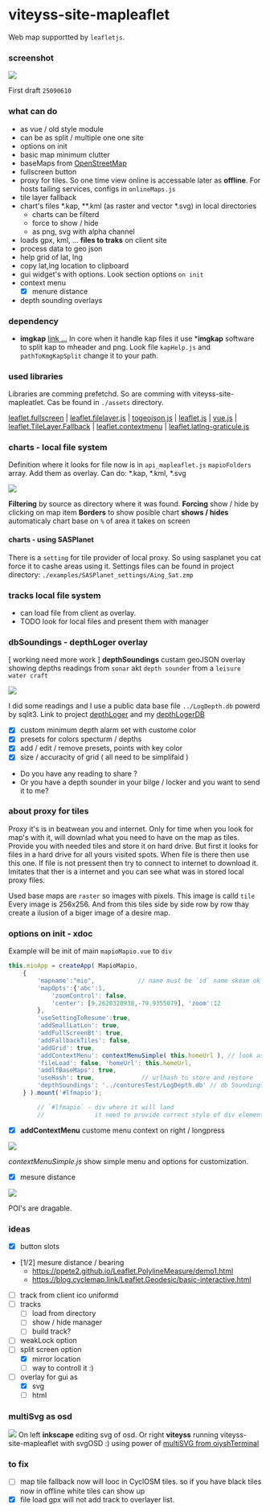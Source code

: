 # viteyss-site-mapleaflet

Web map supportted by `leafletjs`. 


### screenshot

![](./examples/screen_25090610.png)

First draft `25090610`


### what can do

- as vue / old style module
- can be as split / multiple one one site
- options on init
- basic map minimum clutter
- baseMaps from [OpenStreetMap](http://www.openstreetmap.org/copyright)
- fullscreen button
- proxy for tiles. So one time view online is accessable later as **offline**. For hosts tailing services, configs in `onlineMaps.js`
- tile layer fallback
- chart's files *.kap, **.kml (as raster and vector *.svg) in local directories
  - charts can be filterd
  - force to show / hide
  - as png, svg with alpha channel
- loads gpx, kml, ... **files to traks** on client site
- process data to geo json
- help grid of lat, lng
- copy lat,lng location to clipboard
- gui widget's with options. Look section options `on init`
- context menu
  - [x] menure distance
- depth sounding overlays


### dependency

- **imgkap** [link ...](https://github.com/nohal/imgkap)
  In core when it handle kap files it use ***imgkap** software to split kap to mheader and png. Look file `kapHelp.js` and `pathToKmgKapSplit` change it to your path.


### used libraries

Libraries are comming prefetchd. So are comming with viteyss-site-mapleatlet. Cas be found in `./assets` directory.

[leaflet.fullscreen](https://github.com/brunob/leaflet.fullscreen) | [leaflet.filelayer.js](https://github.com/makinacorpus/Leaflet.FileLayer) | [togeojson.js](https://github.com/mapbox/togeojson) | [leaflet.js](https://leafletjs.com) | [vue.js](https://vuejs.org/) | [leaflet.TileLayer.Fallback](https://github.com/ghybs/Leaflet.TileLayer.Fallback/tree/master) | [leaflet.contextmenu](https://aratcliffe.github.io/Leaflet.contextmenu/examples/index.html) | [leaflet.latlng-graticule.js](https://github.com/Leaflet/Leaflet.Graticule?tab=readme-ov-file)


### charts - local file system

Definition where it looks for file now is in `api_mapleaflet.js` `mapioFolders` array. Add them as overlay.
Can do: *.kap, *.kml, *.svg

![](./examples/screen_mapio_filtering_chart_files.png)

**Filtering** by source as directory where it was found.
**Forcing** show / hide by clicking on map item
**Borders** to show posible chart
**shows / hides** automaticaly chart base on `%` of area it takes on screen


#### charts - using SASPlanet

There is a `setting` for tile provider of local proxy. So using sasplanet you cat force it to cashe areas using it.
Settings files can be found in project directory:
`./examples/SASPlanet_settings/Aing_Sat.zmp`


### tracks local file system

* can load file from client as overlay.
* TODO look for local files and present them with manager


### dbSoundings - depthLoger overlay

[ working need more work ] **depthSoundings** custam geoJSON overlay showing depths readings from `sonar` akt `depth sounder` from a `leisure water craft`

![](./examples/screen_depthSoundings_dbSoundings_custom_color_presets_25100307.png)
    
I did some readings and I use a public data base file `../LogDepth.db` powerd by sqlit3. Link to project [depthLoger](https://github.com/yOyOeK1/depthLoger) and my [depthLogerDB](https://github.com/yOyOeK1/depthLogerDB)

- [x] custom minimum depth alarm set with custome color
- [x] presets for colors specturm / depths
- [x] add / edit / remove presets, points with key color
- [x] size / accuracity of grid ( all need to be simplifaid )

- Do you have any reading to share ? 
- Or you have a depth sounder in your bilge / locker and you want to send it to me?



### about proxy for tiles

Proxy it's is in beatwean you and internet. Only for time when you look for map's with it, will downlad what you need to have on the map as tiles. Provide you with needed tiles and store it on hard drive. But first it looks for files in a hard drive for all yours visited spots. When file is there then use this one. If file is not pressent then try to connect to internet to download it. Imitates that ther is a internet and you can see what was in stored local proxy files.

Used base maps are `raster` so images with pixels. This image is calld `tile` Every image is 256x256. And from this tiles side by side row by row thay create a ilusion of a biger image of a desire map.

### options on init - xdoc

Example will be init of main `mapioMapio.vue` to `div`

```js
this.mioApp = createApp( MapioMapio,  
    {
        'mapname':"mio",            // name must be `id` name skeam ok
        'mapOpts':{'abc':1,
            'zoomControl': false,
            'center': [9.2620320938,-79.9355079], 'zoom':12
        },
        'useSettingToResume':true, 
        'addSmallLatLon': true, 
        'addFullScreenBt': true,
        'addFallbackTiles': false, 
        'addGrid': true,
        'addContextMenu': contextMenuSimple( this.homeUrl ), // look as a example
        'fileLoad': false, 'homeUrl': this.homeUrl,  
        'addlfBaseMaps': true,
        'useHash': true,             // urlhash to store and restore
        'depthSoundings': '../conturesTest/LogDepth.db' // db Soundings 
    } ).mount('#lfmapio');

        // `#lfmapio` - div where it will land 
        //              it need to provide correct style of div element
```

- [x] **addContextMenu** custome menu context on right / longpress
  
![](./examples/screen_menucontextSimple.png)
  
*contextMenuSimple.js* show simple menu and options for customization.

- [x] mesure distance
    
![](./examples/screen_menucontextMesure_v1.png)
    
POI's are dragable.



### ideas

- [x] button slots

- [1/2] mesure distance / bearing
  * https://ppete2.github.io/Leaflet.PolylineMeasure/demo1.html
  * https://blog.cyclemap.link/Leaflet.Geodesic/basic-interactive.html

- [ ] track from client ico uniformd
- [ ] tracks
  - [ ] load from directory
  - [ ] show / hide manager
  - [ ] build track?
- [ ] weakLock option
- [ ] split screen option
  - [x] mirror location
  - [ ] way to controll it :)
- [ ] overlay for gui as
  - [x] svg
  - [ ] html

### multiSvg as osd

![](./examples/screen_mapio_osdLayer_from_multiSvg.png)
On left **inkscape** editing svg of osd.
Or right **viteyss** running viteyss-site-mapleaflet with svgOSD :) using power of [multiSVG from oiyshTerminal](https://github.com/yOyOeK1/oiyshTerminal/tree/main/ySS_calibration/sites/multiSVG)

### to fix

- [ ] map tile fallback now will looc in CyclOSM tiles.
    so if you have black tiles now in offline white tiles can show up 
- [x] file load gpx will not add track to overlayer list.
